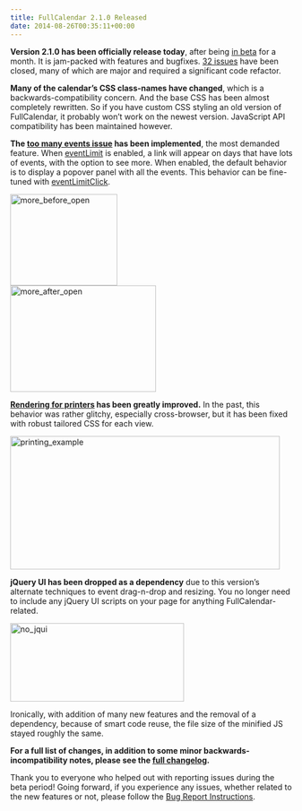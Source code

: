 ```yaml
---
title: FullCalendar 2.1.0 Released
date: 2014-08-26T00:35:11+00:00
---
```


**Version 2.1.0 has been officially release today**, after being [in beta](http://blog.arshaw.com/1/post/2014/07/fullcalendar-210-beta.html) for a month. It is jam-packed with features and bugfixes. [32 issues](https://code.google.com/p/fullcalendar/issues/list?can=1&q=milestone%3Dskeleton) have been closed, many of which are major and required a significant code refactor.

**Many of the calendar&#8217;s CSS class-names have changed**, which is a backwards-compatibility concern. And the base CSS has been almost completely rewritten. So if you have custom CSS styling an old version of FullCalendar, it probably won&#8217;t work on the newest version. JavaScript API compatibility has been maintained however.

**The [too many events issue](https://code.google.com/p/fullcalendar/issues/detail?id=304) has been implemented**, the most demanded feature. When [eventLimit](http://arshaw.com/fullcalendar/docs/display/eventLimit/) is enabled, a link will appear on days that have lots of events, with the option to see more. When enabled, the default behavior is to display a popover panel with all the events. This behavior can be fine-tuned with [eventLimitClick](http://arshaw.com/fullcalendar/docs/display/eventLimitClick/).

<img class="alignnone wp-image-91 size-full" style="vertical-align: top;" src="{{ site.baseurl }}/assets/images/blog/more_before_open.gif" alt="more_before_open" width="191" height="163" />                 <img class="alignnone wp-image-92 size-full"  src="{{ site.baseurl }}/assets/images/blog/more_after_open.gif" alt="more_after_open" width="260" height="190" />

**[Rendering for printers](https://code.google.com/p/fullcalendar/issues/detail?id=35) has been greatly improved.** In the past, this behavior was rather glitchy, especially cross-browser, but it has been fixed with robust tailored CSS for each view.

[<img src="{{ site.baseurl }}/assets/images/blog/printing_example.gif" alt="printing_example" width="481" height="238" />](/assets/images/blog/printing_example.gif)

**jQuery UI has been dropped as a dependency** due to this version&#8217;s alternate techniques to event drag-n-drop and resizing. You no longer need to include any jQuery UI scripts on your page for anything FullCalendar-related.

[<img src="{{ site.baseurl }}/assets/images/blog/no_jqui.gif" alt="no_jqui" width="310" height="140" />](/assets/images/blog/no_jqui.gif)

Ironically, with addition of many new features and the removal of a dependency, because of smart code reuse, the file size of the minified JS stayed roughly the same.

**For a full list of changes, in addition to some minor backwards-incompatibility notes, please see the [full changelog](https://github.com/arshaw/fullcalendar/releases/tag/v2.1.0).**

Thank you to everyone who helped out with reporting issues during the beta period! Going forward, if you experience any issues, whether related to the new features or not, please follow the [Bug Report Instructions](http://arshaw.com/fullcalendar/wiki/Reporting-Bugs/).
